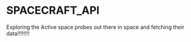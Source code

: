 # SPACECRAFT_API
Exploring the Active space probes out there in space and fetching their data!!!!!!!! 

